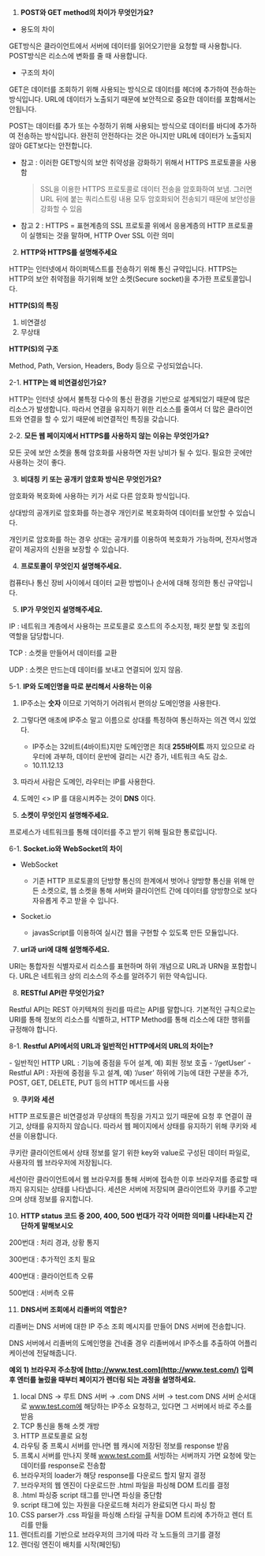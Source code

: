 1. **POST와 GET method의 차이가 무엇인가요?**

- 용도의 차이

GET방식은 클라이언트에서 서버에 데이터를 읽어오기만을 요청할 때 사용합니다. POST방식은 리소스에 변화를 줄 때 사용합니다.

- 구조의 차이

GET은 데이터를 조회하기 위해 사용되는 방식으로 데이터를 헤더에 추가하여 전송하는 방식입니다. URL에 데이터가 노출되기 때문에 보안적으로 중요한 데이터를 포함해서는 안됩니다.

POST는 데이터를 추가 또는 수정하기 위해 사용되는 방식으로 데이터를 바디에 추가하여 전송하는 방식입니다. 완전히 안전하다는 것은 아니지만 URL에 데이터가 노출되지 않아 GET보다는 안전합니다.



- 참고 : 이러한 GET방식의 보안 취약성을 강화하기 위해서 HTTPS 프로토콜을 사용함

  > SSL을 이용한 HTTPS 프로토콜로 데이터 전송을 암호화하여 보냄. 그러면 URL 뒤에 붙는 쿼리스트링 내용 모두 암호화되어 전송되기 때문에 보안성을 강화할 수 있음

- 참고 2 :  HTTPS = 표현계층의 SSL 프로토콜 위에서 응용계층의 HTTP 프로토콜이 실행되는 것을 말하며, HTTP Over SSL 이란 의미



2. **HTTP와 HTTPS를 설명해주세요**

HTTP는 인터넷에서 하이퍼텍스트를 전송하기 위해 통신 규약입니다. HTTPS는 HTTP의 보안 취약점을 하기위해 보안 소켓(Secure socket)을 추가한 프로토콜입니다.

**HTTP(S)의 특징**

1. 비연결성
2. 무상태

**HTTP(S)의 구조**

Method, Path, Version, Headers, Body 등으로 구성되었습니다.



2-1. **HTTP는 왜 비연결성인가요?**

HTTP는 인터넷 상에서 불특정 다수의 통신 환경을 기반으로 설계되었기 때문에 많은 리소스가 발생합니다. 따라서 연결을 유지하기 위한 리소스를 줄여서 더 많은 클라이언트와 연결을 할 수 있기 때문에 비연결적인 특징을 갖습니다.



2-2. **모든 웹 페이지에서 HTTPS를 사용하지 않는 이유는 무엇인가요?**

모든 곳에 보안 소켓을 통해 암호화를 사용하면 자원 낭비가 될 수 있다. 필요한 곳에만 사용하는 것이 좋다.



3. **비대칭 키 또는 공개키 암호화 방식은 무엇인가요?**

암호화와 복호화에 사용하는 키가 서로 다른 암호화 방식입니다. 

상대방의 공개키로 암호화를 하는경우 개인키로 복호화하여 데이터를 보안할 수 있습니다. 

개인키로 암호화를 하는 경우 상대는 공개키를 이용하여 복호화가 가능하며, 전자서명과 같이 제공자의 신원을 보장할 수 있습니다. 



4. **프로토콜이 무엇인지 설명해주세요.**

컴퓨터나 통신 장비 사이에서 데이터 교환 방법이나 순서에 대해 정의한 통신 규약입니다. 



5. **IP가 무엇인지 설명해주세요.**

IP : 네트워크 계층에서 사용하는 프로토콜로 호스트의 주소지정, 패킷 분할 및 조립의 역할을 담당합니다.

TCP : 소켓을 만들어서 데이터를 교환

UDP : 소켓은 만드는데 데이터를 보내고 연결되어 있지 않음. 



5-1. **IP와 도메인명을 따로 분리해서 사용하는 이유**



1. IP주소는 **숫자** 이므로 기억하기 어려워서 편의상 도메인명을 사용한다.
2. 그렇다면 애초에 IP주소 말고 이름으로 상대를 특정하여 통신하자는 의견 역시 있었다.
   - IP주소는 32비트(4바이트)지만 도메인명은 최대 **255바이트** 까지 있으므로 라우터에 과부하, 데이터 운반에 걸리는 시간 증가, 네트워크 속도 감소.
   - 10.11.12.13
3. 따라서 사람은 도메인, 라우터는 IP를 사용한다.
4. 도메인 <> IP 를 대응시켜주는 것이 **DNS** 이다.



6. **소켓이 무엇인지 설명해주세요.**

프로세스가 네트워크를 통해 데이터를 주고 받기 위해 필요한 통로입니다.



6-1. **Socket.io와 WebSocket의 차이**

- WebSocket
  - 기존 HTTP 프로토콜의 단방향 통신의 한계에서 벗어나 양방향 통신을 위해 만든 소켓으로, 웹 소켓을 통해 서버와 클라이언트 간에 데이터를 양방향으로 보다 자유롭게 주고 받을 수 입니다.

- Socket.io
  - javasScript를 이용하여 실시간 웹을 구현할 수 있도록 만든 모듈입니다.



7. **url과 uri에 대해 설명해주세요.**

URI는 통합자원 식별자로서 리소스를 표현하며 하위 개념으로 URL과 URN을 포함합니다. URL은 네트워크 상의 리소스의 주소를 알려주기 위한 약속입니다.



8. **RESTful API란 무엇인가요?**

Restful API는 REST 아키텍쳐의 원리를 따르는 API를 말합니다. 기본적인 규칙으로는 URI를 통해 정보의 리소스를 식별하고, HTTP Method를 통해 리소스에 대한 행위를 규정해야 합니다.



8-1. **Restful API에서의 URL과 일반적인 HTTP에서의 URL의 차이는?**

\- 일반적인 HTTP URL : 기능에 중점을 두어 설계, 예) 회원 정보 호출 - ‘/getUser’
\- Restful API : 자원에 중점을 두고 설계, 예) ‘/user’ 하위에 기능에 대한 구분을 추가, POST, GET, DELETE, PUT 등의 HTTP 메서드를 사용



9. **쿠키와 세션**

HTTP 프로토콜은 비연결성과 무상태의 특징을 가지고 있기 때문에 요청 후 연결이 끊기고, 상태를 유지하지 않습니다. 따라서 웹 페이지에서 상태를 유지하기 위해 쿠키와 세션을 이용합니다.

쿠키란 클라이언트에서 상태 정보를 알기 위한 key와 value로 구성된 데이터 파일로, 사용자의 웹 브라우저에 저장됩니다.

세션이란 클라이언트에서 웹 브라우저를 통해 서버에 접속한 이후 브라우저를 종료할 때까지 유지되는 상태를 나타냅니다. 세션은 서버에 저장되며 클라이언트와 쿠키를 주고받으며 상태 정보를 유지합니다.



10. **HTTP status 코드 중 200, 400, 500 번대가 각각 어떠한 의미를 나타내는지 간단하게 말해보시오**

200번대 : 처리 경과, 상황 통지

300번대 : 추가적인 조치 필요

400번대 : 클라이언트측 오류

500번대 : 서버측 오류



11. **DNS서버 조회에서 리졸버의 역할은?**

리졸버는 DNS 서버에 대한 IP 주소 조회 메시지를 만들어 DNS 서버에 전송합니다. 

DNS 서버에서 리졸버의 도메인명을 건네줄 경우 리졸버에서 IP주소를 추출하여 어플리케이션에 전달해줍니다.



**예외 1) 브라우저 주소창에 [http://www.test.com](http://www.test.com/) 입력 후 엔터를 눌렀을 때부터 페이지가 렌더링 되는 과정을 설명하세요.**

1) local DNS → 루트 DNS 서버 → .com DNS 서버 → test.com DNS 서버 순서대로 www.test.com에 해당하는 IP주소 요청하고, 있다면 그 서버에서 바로 주소를 받음
2) TCP 통신을 통해 소켓 개방
3) HTTP 프로토콜로 요청
4) 라우팅 중 프록시 서버를 만나면 웹 캐시에 저장된 정보를 response 받음
5) 프록시 서버를 만나지 못해 www.test.com를 서빙하는 서버까지 가면 요청에 맞는 데이터를 response로 전송함
6) 브라우저의 loader가 해당 response를 다운로드 할지 말지 결정
7) 브라우저의 웹 엔진이 다운로드한 .html 파일을 파싱해 DOM 트리를 결정
8) .html 파싱중 script 태그를 만나면 파싱을 중단함
9) script 태그에 있는 자원을 다운로드해 처리가 완료되면 다시 파싱 함
10) CSS parser가 .css 파일을 파싱해 스타일 규칙을 DOM 트리에 추가하고 렌더 트리를 만듦
11) 렌더트리를 기반으로 브라우저의 크기에 따라 각 노드들의 크기를 결정
12) 렌더링 엔진이 배치를 시작(페인팅)

